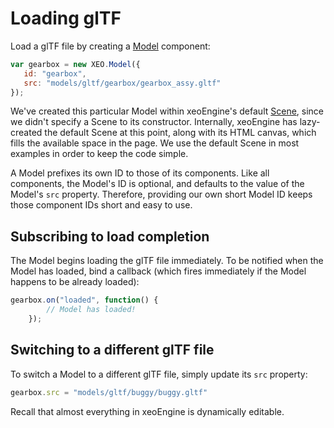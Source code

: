 # Loading glTF 

Load a glTF file by creating a [Model](http://xeoengine.org/docs/classes/Model.html) component:

````javascript
var gearbox = new XEO.Model({
   id: "gearbox",
   src: "models/gltf/gearbox/gearbox_assy.gltf"
});
````

We've created this particular Model within xeoEngine's default [Scene](http://xeoengine.org/docs/classes/Scene.html), 
since we didn't specify a Scene to its constructor. Internally, xeoEngine has lazy-created the default Scene at this point, 
along with its HTML canvas, which fills the available space in the page. We use the default Scene in most examples in 
order to keep the code simple. 
  
A Model prefixes its own ID to those of its components. Like all components, the Model's ID is optional, and defaults to 
the value of the Model's ````src```` property. Therefore, providing our own short Model ID keeps those component IDs 
short and easy to use.
  
## Subscribing to load completion 
The Model begins loading the glTF file immediately. To be notified when the Model has loaded, bind a callback (which 
fires immediately if the Model happens to be already loaded):
  
````javascript
gearbox.on("loaded", function() {
        // Model has loaded!
    });
````

## Switching to a different glTF file
To switch a Model to a different glTF file, simply update its ````src```` property:

````javascript
gearbox.src = "models/gltf/buggy/buggy.gltf"
````
Recall that almost everything in xeoEngine is dynamically editable. 












